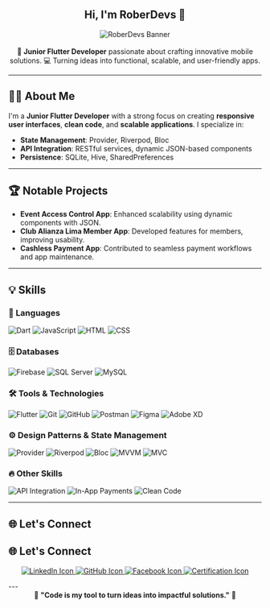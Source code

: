 <div align="center">
  <h2>Hi, I'm RoberDevs 👋</h2>
  <img src="https://via.placeholder.com/800x200?text=RoberDevs+Banner" alt="RoberDevs Banner">
  <br><br>
  🚀 <strong>Junior Flutter Developer</strong> passionate about crafting innovative mobile solutions.  
  💻 Turning ideas into functional, scalable, and user-friendly apps.
</div>

---

## 👨‍💻 About Me
I'm a **Junior Flutter Developer** with a strong focus on creating **responsive user interfaces**, **clean code**, and **scalable applications**. I specialize in:

- **State Management**: Provider, Riverpod, Bloc  
- **API Integration**: RESTful services, dynamic JSON-based components  
- **Persistence**: SQLite, Hive, SharedPreferences  

---

## 🏆 Notable Projects
- **Event Access Control App**: Enhanced scalability using dynamic components with JSON.  
- **Club Alianza Lima Member App**: Developed features for members, improving usability.  
- **Cashless Payment App**: Contributed to seamless payment workflows and app maintenance.  

---

## 💡 Skills
### 🚀 Languages
![Dart](https://badgen.net/badge/Language/Dart/0175C2?icon=swift)
![JavaScript](https://badgen.net/badge/Language/JavaScript/F7DF1E?icon=javascript)
![HTML](https://badgen.net/badge/Markup/HTML/E34F26?icon=html5)
![CSS](https://badgen.net/badge/Styles/CSS/1572B6?icon=css3)

### 🗄️ Databases
![Firebase](https://badgen.net/badge/Database/Firebase/FFCA28?icon=firebase)
![SQL Server](https://badgen.net/badge/Database/SQL%20Server/CC2927?icon=microsoft)
![MySQL](https://badgen.net/badge/Database/MySQL/4479A1?icon=mysql)

### 🛠️ Tools & Technologies
![Flutter](https://badgen.net/badge/Framework/Flutter/02569B?icon=flutter)
![Git](https://badgen.net/badge/Version%20Control/Git/F05032?icon=git)
![GitHub](https://badgen.net/badge/Repo/GitHub/181717?icon=github)
![Postman](https://badgen.net/badge/API/Postman/FF6C37?icon=postman)
![Figma](https://badgen.net/badge/Design/Figma/F24E1E?icon=figma)
![Adobe XD](https://badgen.net/badge/Design/Adobe%20XD/FF61F6?icon=adobe)

### ⚙️ Design Patterns & State Management
![Provider](https://badgen.net/badge/State%20Management/Provider/blue)
![Riverpod](https://badgen.net/badge/State%20Management/Riverpod/green)
![Bloc](https://badgen.net/badge/State%20Management/Bloc/orange)
![MVVM](https://badgen.net/badge/Pattern/MVVM/purple)
![MVC](https://badgen.net/badge/Pattern/MVC/cyan)

### 🔥 Other Skills
![API Integration](https://badgen.net/badge/API/RESTful/blue)
![In-App Payments](https://badgen.net/badge/Feature/In-App%20Payments/green)
![Clean Code](https://badgen.net/badge/Code%20Style/Clean/blue)

---

## 🌐 Let's Connect

## 🌐 Let's Connect

<p align="center">
  <a href="https://www.linkedin.com/in/roberto-poemape-b27109191/" target="_blank">
    <img src="https://img.icons8.com/ios-filled/50/000000/linkedin.png" alt="LinkedIn Icon"/>
  </a>
  <a href="https://github.com/Robertopoemape" target="_blank">
    <img src="https://img.icons8.com/ios-filled/50/000000/github.png" alt="GitHub Icon"/>
  </a>
  <a href="https://www.facebook.com/tu_perfil" target="_blank">
    <img src="https://img.icons8.com/ios-filled/50/000000/facebook.png" alt="Facebook Icon"/>
  </a>
  <a href="https://certificados.codeable.la/certificates/2024-PC18200012" target="_blank">
    <img src="https://img.icons8.com/ios-filled/50/000000/certificate.png" alt="Certification Icon"/>
  </a>
</p>
---

<div align="center">
  💬 <strong>"Code is my tool to turn ideas into impactful solutions."</strong> 🚀  
</div>
